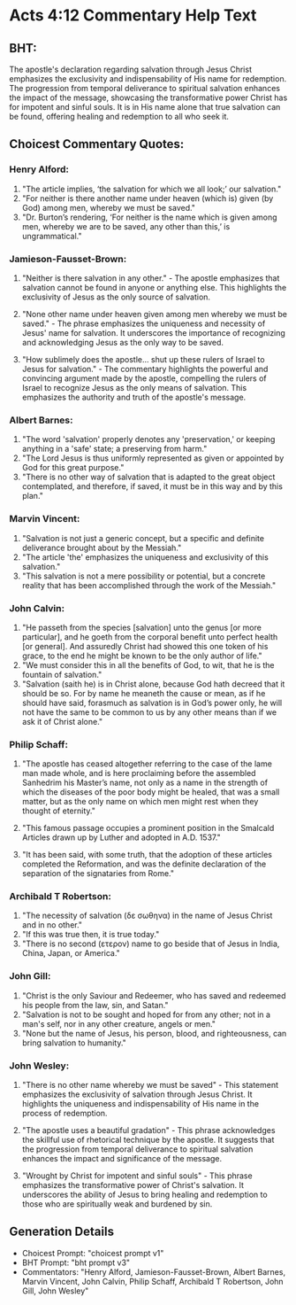 # Acts 4:12 Commentary Help Text

## BHT:
The apostle's declaration regarding salvation through Jesus Christ emphasizes the exclusivity and indispensability of His name for redemption. The progression from temporal deliverance to spiritual salvation enhances the impact of the message, showcasing the transformative power Christ has for impotent and sinful souls. It is in His name alone that true salvation can be found, offering healing and redemption to all who seek it.

## Choicest Commentary Quotes:
### Henry Alford:
1. "The article implies, ‘the salvation for which we all look;’ our salvation."
2. "For neither is there another name under heaven (which is) given (by God) among men, whereby we must be saved."
3. "Dr. Burton’s rendering, ‘For neither is the name which is given among men, whereby we are to be saved, any other than this,’ is ungrammatical."

### Jamieson-Fausset-Brown:
1. "Neither is there salvation in any other." - The apostle emphasizes that salvation cannot be found in anyone or anything else. This highlights the exclusivity of Jesus as the only source of salvation.

2. "None other name under heaven given among men whereby we must be saved." - The phrase emphasizes the uniqueness and necessity of Jesus' name for salvation. It underscores the importance of recognizing and acknowledging Jesus as the only way to be saved.

3. "How sublimely does the apostle... shut up these rulers of Israel to Jesus for salvation." - The commentary highlights the powerful and convincing argument made by the apostle, compelling the rulers of Israel to recognize Jesus as the only means of salvation. This emphasizes the authority and truth of the apostle's message.

### Albert Barnes:
1. "The word 'salvation' properly denotes any 'preservation,' or keeping anything in a 'safe' state; a preserving from harm."
2. "The Lord Jesus is thus uniformly represented as given or appointed by God for this great purpose."
3. "There is no other way of salvation that is adapted to the great object contemplated, and therefore, if saved, it must be in this way and by this plan."

### Marvin Vincent:
1. "Salvation is not just a generic concept, but a specific and definite deliverance brought about by the Messiah."
2. "The article 'the' emphasizes the uniqueness and exclusivity of this salvation."
3. "This salvation is not a mere possibility or potential, but a concrete reality that has been accomplished through the work of the Messiah."

### John Calvin:
1. "He passeth from the species [salvation] unto the genus [or more particular], and he goeth from the corporal benefit unto perfect health [or general]. And assuredly Christ had showed this one token of his grace, to the end he might be known to be the only author of life."
2. "We must consider this in all the benefits of God, to wit, that he is the fountain of salvation."
3. "Salvation (saith he) is in Christ alone, because God hath decreed that it should be so. For by name he meaneth the cause or mean, as if he should have said, forasmuch as salvation is in God’s power only, he will not have the same to be common to us by any other means than if we ask it of Christ alone."

### Philip Schaff:
1. "The apostle has ceased altogether referring to the case of the lame man made whole, and is here proclaiming before the assembled Sanhedrim his Master’s name, not only as a name in the strength of which the diseases of the poor body might be healed, that was a small matter, but as the only name on which men might rest when they thought of eternity."

2. "This famous passage occupies a prominent position in the Smalcald Articles drawn up by Luther and adopted in A.D. 1537."

3. "It has been said, with some truth, that the adoption of these articles completed the Reformation, and was the definite declaration of the separation of the signataries from Rome."

### Archibald T Robertson:
1. "The necessity of salvation (δε σωθηνα) in the name of Jesus Christ and in no other."
2. "If this was true then, it is true today."
3. "There is no second (ετερον) name to go beside that of Jesus in India, China, Japan, or America."

### John Gill:
1. "Christ is the only Saviour and Redeemer, who has saved and redeemed his people from the law, sin, and Satan."
2. "Salvation is not to be sought and hoped for from any other; not in a man's self, nor in any other creature, angels or men."
3. "None but the name of Jesus, his person, blood, and righteousness, can bring salvation to humanity."

### John Wesley:
1. "There is no other name whereby we must be saved" - This statement emphasizes the exclusivity of salvation through Jesus Christ. It highlights the uniqueness and indispensability of His name in the process of redemption.

2. "The apostle uses a beautiful gradation" - This phrase acknowledges the skillful use of rhetorical technique by the apostle. It suggests that the progression from temporal deliverance to spiritual salvation enhances the impact and significance of the message.

3. "Wrought by Christ for impotent and sinful souls" - This phrase emphasizes the transformative power of Christ's salvation. It underscores the ability of Jesus to bring healing and redemption to those who are spiritually weak and burdened by sin.


## Generation Details
- Choicest Prompt: "choicest prompt v1"
- BHT Prompt: "bht prompt v3"
- Commentators: "Henry Alford, Jamieson-Fausset-Brown, Albert Barnes, Marvin Vincent, John Calvin, Philip Schaff, Archibald T Robertson, John Gill, John Wesley"

